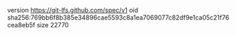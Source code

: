 version https://git-lfs.github.com/spec/v1
oid sha256:769bb6f8b385e34896cae5593c8a1ea7069077c82df9e1ca05c21f76cea8eb5f
size 22770
